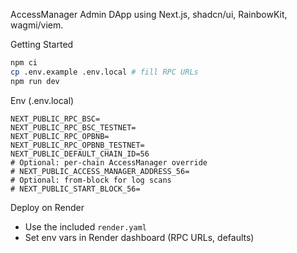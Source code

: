 AccessManager Admin DApp using Next.js, shadcn/ui, RainbowKit, wagmi/viem.

Getting Started

```bash
npm ci
cp .env.example .env.local # fill RPC URLs
npm run dev
```

Env (.env.local)

```
NEXT_PUBLIC_RPC_BSC=
NEXT_PUBLIC_RPC_BSC_TESTNET=
NEXT_PUBLIC_RPC_OPBNB=
NEXT_PUBLIC_RPC_OPBNB_TESTNET=
NEXT_PUBLIC_DEFAULT_CHAIN_ID=56
# Optional: per-chain AccessManager override
# NEXT_PUBLIC_ACCESS_MANAGER_ADDRESS_56=
# Optional: from-block for log scans
# NEXT_PUBLIC_START_BLOCK_56=
```

Deploy on Render

- Use the included `render.yaml`
- Set env vars in Render dashboard (RPC URLs, defaults)
